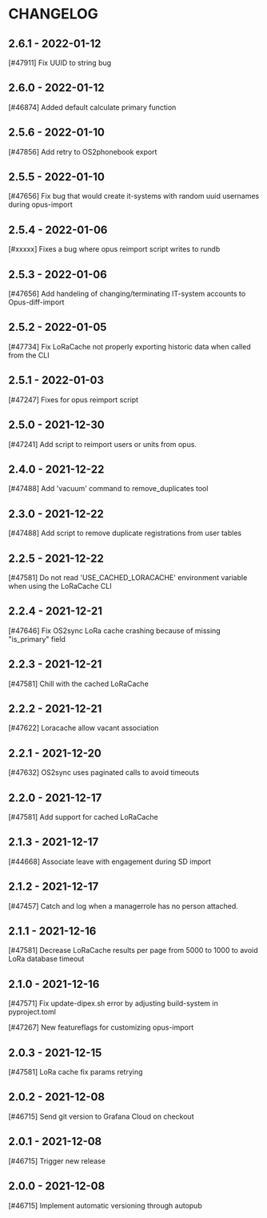 <!--
SPDX-FileCopyrightText: 2021 Magenta ApS <https://magenta.dk>
SPDX-License-Identifier: MPL-2.0
-->

CHANGELOG
=========

2.6.1 - 2022-01-12
------------------

[#47911] Fix UUID to string bug

2.6.0 - 2022-01-12
------------------

[#46874] Added default calculate primary function

2.5.6 - 2022-01-10
------------------

[#47856] Add retry to OS2phonebook export

2.5.5 - 2022-01-10
------------------

[#47656] Fix bug that would create it-systems with random uuid usernames during opus-import

2.5.4 - 2022-01-06
------------------

[#xxxxx] Fixes a bug where opus reimport script writes to rundb

2.5.3 - 2022-01-06
------------------

[#47656] Add handeling of changing/terminating IT-system accounts to Opus-diff-import

2.5.2 - 2022-01-05
------------------

[#47734] Fix LoRaCache not properly exporting historic data when called from the CLI

2.5.1 - 2022-01-03
------------------

[#47247] Fixes for opus reimport script

2.5.0 - 2021-12-30
------------------

[#47241] Add script to reimport users or units from opus.

2.4.0 - 2021-12-22
------------------

[#47488] Add 'vacuum' command to remove_duplicates tool

2.3.0 - 2021-12-22
------------------

[#47488] Add script to remove duplicate registrations from user tables

2.2.5 - 2021-12-22
------------------

[#47581] Do not read 'USE_CACHED_LORACACHE' environment variable when using the LoRaCache CLI

2.2.4 - 2021-12-21
------------------

[#47646] Fix OS2sync LoRa cache crashing because of missing "is_primary" field

2.2.3 - 2021-12-21
------------------

[#47581] Chill with the cached LoRaCache

2.2.2 - 2021-12-21
------------------

[#47622] Loracache allow vacant association

2.2.1 - 2021-12-20
------------------

[#47632] OS2sync uses paginated calls to avoid timeouts

2.2.0 - 2021-12-17
------------------

[#47581] Add support for cached LoRaCache

2.1.3 - 2021-12-17
------------------

[#44668] Associate leave with engagement during SD import

2.1.2 - 2021-12-17
------------------

[#47457] Catch and log when a managerrole has no person attached.

2.1.1 - 2021-12-16
------------------

[#47581] Decrease LoRaCache results per page from 5000 to 1000 to avoid LoRa database timeout

2.1.0 - 2021-12-16
------------------

[#47571] Fix update-dipex.sh error by adjusting build-system in pyproject.toml

[#47267] New featureflags for customizing opus-import

2.0.3 - 2021-12-15
------------------

[#47581] LoRa cache fix params retrying

2.0.2 - 2021-12-08
------------------

[#46715] Send git version to Grafana Cloud on checkout

2.0.1 - 2021-12-08
------------------

[#46715] Trigger new release

2.0.0 - 2021-12-08
------------------

[#46715] Implement automatic versioning through autopub
